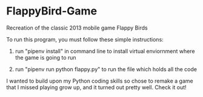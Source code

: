 # FlappyBird-Game
Recreation of the classic 2013 mobile game Flappy Birds

To run this program, you must follow these simple instructions:

1. run "pipenv install" in command line to install virtual enviornment where the game is going to run 

2. run "pipenv run python flappy.py" to run the file which holds all the code

I wanted to build upon my Python coding skills so chose to remake a game that I missed playing grow up, and it turned out pretty well. Check it out!
